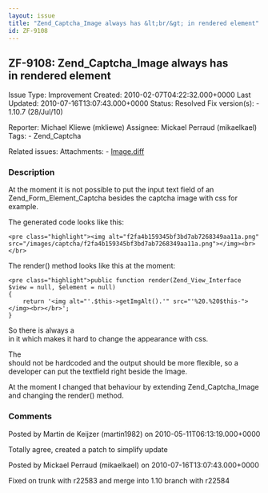 ```yaml
---
layout: issue
title: "Zend_Captcha_Image always has &lt;br/&gt; in rendered element"
id: ZF-9108
---
```


ZF-9108: Zend\_Captcha\_Image always has <br/> in rendered element
------------------------------------------------------------------

 Issue Type: Improvement Created: 2010-02-07T04:22:32.000+0000 Last Updated: 2010-07-16T13:07:43.000+0000 Status: Resolved Fix version(s): - 1.10.7 (28/Jul/10)
 
 Reporter:  Michael Kliewe (mkliewe)  Assignee:  Mickael Perraud (mikaelkael)  Tags: - Zend\_Captcha
 
 Related issues: 
 Attachments: - [Image.diff](/issues/secure/attachment/13063/Image.diff)
 
### Description

At the moment it is not possible to put the input text field of an Zend\_Form\_Element\_Captcha besides the captcha image with css for example.

The generated code looks like this:

 
    <pre class="highlight"><img alt="f2fa4b159345bf3bd7ab7268349aa11a.png" src="/images/captcha/f2fa4b159345bf3bd7ab7268349aa11a.png"></img><br></br>

The render() method looks like this at the moment:

 
    <pre class="highlight">public function render(Zend_View_Interface $view = null, $element = null)
    {
        return '<img alt="'.$this->getImgAlt().'" src="'%20.%20$this-"></img><br></br>';
    }

So there is always a   
 in it which makes it hard to change the appearance with css.

The   
 should not be hardcoded and the output should be more flexible, so a developer can put the textfield right beside the Image.

At the moment I changed that behaviour by extending Zend\_Captcha\_Image and changing the render() method.

 

 

### Comments

Posted by Martin de Keijzer (martin1982) on 2010-05-11T06:13:19.000+0000

Totally agree, created a patch to simplify update

 

 

Posted by Mickael Perraud (mikaelkael) on 2010-07-16T13:07:43.000+0000

Fixed on trunk with r22583 and merge into 1.10 branch with r22584

 

 